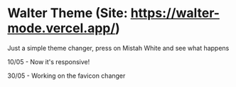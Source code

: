 # Walter Theme (Site: https://walter-mode.vercel.app/)

Just a simple theme changer, press on Mistah White and see what happens

10/05 - Now it's responsive!

30/05 - Working on the favicon changer

